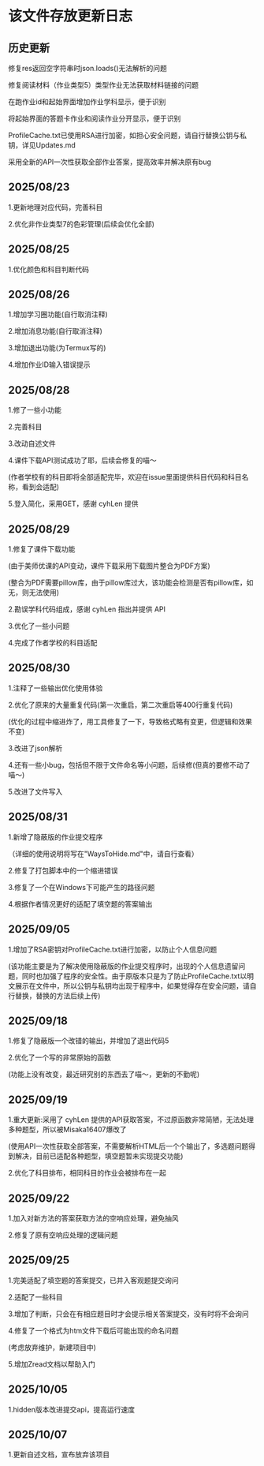 # 该文件存放更新日志 #
## 历史更新 ##
修复res返回空字符串时json.loads()无法解析的问题

修复阅读材料（作业类型5）类型作业无法获取材料链接的问题

在跑作业id和起始界面增加作业学科显示，便于识别

将起始界面的答题卡作业和阅读作业分开显示，便于识别

ProfileCache.txt已使用RSA进行加密，如担心安全问题，请自行替换公钥与私钥，详见Updates.md

采用全新的API一次性获取全部作业答案，提高效率并解决原有bug

## 2025/08/23 ##
1.更新地理对应代码，完善科目

2.优化非作业类型7的色彩管理(后续会优化全部)
## 2025/08/25 ##
1.优化颜色和科目判断代码
## 2025/08/26 ##
1.增加学习圈功能(自行取消注释)

2.增加消息功能(自行取消注释)

3.增加退出功能(为Termux写的)

4.增加作业ID输入错误提示

## 2025/08/28 ##
1.修了一些小功能

2.完善科目

3.改动自述文件

4.课件下载API测试成功了耶，后续会修复的喵～

(作者学校有的科目即将全部适配完毕，欢迎在issue里面提供科目代码和科目名称，看到会适配)

5.登入简化，采用GET，感谢 cyhLen 提供

## 2025/08/29 ##
1.修复了课件下载功能

(由于美师优课的API变动，课件下载采用下载图片整合为PDF方案)

(整合为PDF需要pillow库，由于pillow库过大，该功能会检测是否有pillow库，如无，则无法使用)

2.勘误学科代码组成，感谢 cyhLen 指出并提供 API

3.优化了一些小问题

4.完成了作者学校的科目适配

## 2025/08/30 ##
1.注释了一些输出优化使用体验

2.优化了原来的大量重复代码(第一次重启，第二次重启等400行重复代码)

(优化的过程中缩进炸了，用工具修复了一下，导致格式略有变更，但逻辑和效果不变)

3.改进了json解析

4.还有一些小bug，包括但不限于文件命名等小问题，后续修(但真的要修不动了喵～)

5.改进了文件写入

## 2025/08/31 ##
1.新增了隐蔽版的作业提交程序

（详细的使用说明将写在"WaysToHide.md"中，请自行查看）

2.修复了打包脚本中的一个缩进错误

3.修复了一个在Windows下可能产生的路径问题

4.根据作者情况更好的适配了填空题的答案输出

## 2025/09/05 ##

1.增加了RSA密钥对ProfileCache.txt进行加密，以防止个人信息问题

(该功能主要是为了解决使用隐蔽版的作业提交程序时，出现的个人信息遗留问题，同时也加强了程序的安全性。由于原版本只是为了防止ProfileCache.txt以明文展示在文件中，所以公钥与私钥均出现于程序中，如果觉得存在安全问题，请自行替换，替换的方法后续上传)

## 2025/09/18 ##
1.修复了隐蔽版一个改错的输出，并增加了退出代码5

2.优化了一个写的非常原始的函数

(功能上没有改变，最近研究别的东西去了喵～，更新的不勤呢)

## 2025/09/19 ##
1.重大更新:采用了 cyhLen 提供的API获取答案，不过原函数非常简陋，无法处理多种题型，所以被Misaka16407爆改了

(使用API一次性获取全部答案，不需要解析HTML后一个个输出了，多选题问题得到解决，目前已适配各种题型，填空题暂未实现提交功能)

2.优化了科目排布，相同科目的作业会被排布在一起

## 2025/09/22 ##
1.加入对新方法的答案获取方法的空响应处理，避免抽风

2.修复了原有空响应处理的逻辑问题

## 2025/09/25 ##
1.完美适配了填空题的答案提交，已并入客观题提交询问

2.适配了一些科目

3.增加了判断，只会在有相应题目时才会提示相关答案提交，没有时将不会询问

4.修复了一个格式为htm文件下载后可能出现的命名问题

(考虑放弃维护，新建项目中)

5.增加Zread文档以帮助入门

## 2025/10/05 ##
1.hidden版本改进提交api，提高运行速度

## 2025/10/07 ##
1.更新自述文档，宣布放弃该项目